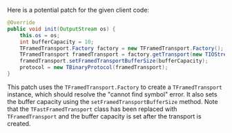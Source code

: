 Here is a potential patch for the given client code:
```java
@Override
public void init(OutputStream os) {
    this.os = os;
    int bufferCapacity = 10;
    TFramedTransport.Factory factory = new TFramedTransport.Factory();
    TFramedTransport framedTransport = factory.getTransport(new TIOStreamTransport(os));
    framedTransport.setFramedTransportBufferSize(bufferCapacity);
    protocol = new TBinaryProtocol(framedTransport);
}
```
This patch uses the `TFramedTransport.Factory` to create a `TFramedTransport` instance, which should resolve the "cannot find symbol" error. It also sets the buffer capacity using the `setFramedTransportBufferSize` method. Note that the `TFastFramedTransport` class has been replaced with `TFramedTransport` and the buffer capacity is set after the transport is created.